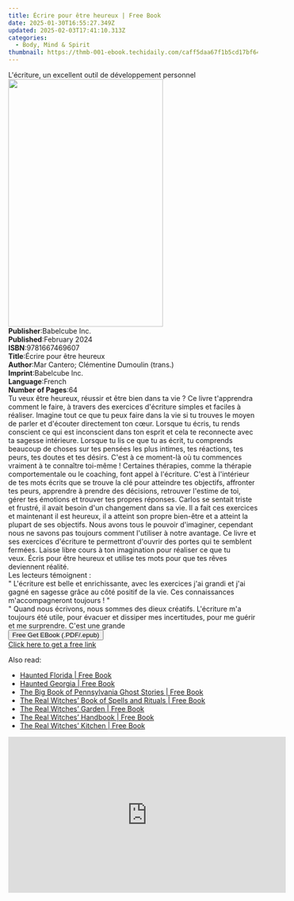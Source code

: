 ```yaml
---
title: Écrire pour être heureux | Free Book
date: 2025-01-30T16:55:27.349Z
updated: 2025-02-03T17:41:10.313Z
categories:
  - Body, Mind & Spirit
thumbnail: https://thmb-001-ebook.techidaily.com/caff5daa67f1b5cd17bf64594472acc7e1db0b386261f28d46c32cc21d59d3d0.jpg
---
```

<main id="book-container">
  <div class="flex flex-col">
    <div class="book-brief flex-1 py-6 px-4 sm:p-6 md:py-10 md:px-8">
      <!-- brief-->
      <div class="book-brief-main">
        L'écriture, un excellent outil de développement personnel
      </div>
    </div>
    <div
      class="book-meta-info flex-1 grid gap-4 col-start-1 col-end-3 row-start-1 sm:mb-6 sm:grid-cols-4 lg:gap-6 lg:col-start-2 lg:row-end-6 lg:row-span-6 lg:mb-0"
    >
      <div
        class="book-meta-info-left place-content-center mt-4 p-4 text-sm leading-6 col-start-2 col-span-2 dark:text-slate-400"
      >
        <img
          class="w-full h-500 object-cover rounded-lg sm:h-255 sm:col-span-2 lg:col-span-full"
          src="https://img-001-ebook.techidaily.com/ccce8992e1500df6d7113f63518f3508b151dc18de9772c322d5823caaa7a316.jpg"
          alt=""
          width="312"
          height="500"
        />
      </div>
      <div
        class="book-meta-info-right mt-2 col-start-1 row-start-2 col-span-3 self-center"
      >
        <!-- meta data  -->
        <div class="flex flex-col px-4 md:px-8">
          <div class="flex-1">
            <strong>Publisher</strong>:<span class="px-2">Babelcube Inc.</span>
          </div>
          <div class="flex-1">
            <strong>Published</strong>:<span class="px-2">February 2024</span>
          </div>
          <div class="flex-1">
            <strong>ISBN</strong>:<span class="px-2">9781667469607</span>
          </div>
          <div class="flex-1">
            <strong>Title</strong>:<span class="px-2"
              >Écrire pour être heureux</span
            >
          </div>
          <div class="flex-1">
            <strong>Author</strong>:<span class="px-2"
              >Mar Cantero; Clémentine Dumoulin (trans.)</span
            >
          </div>
          <div class="flex-1">
            <strong>Imprint</strong>:<span class="px-2">Babelcube Inc.</span>
          </div>
          <div class="flex-1">
            <strong>Language</strong>:<span class="px-2">French</span>
          </div>
          <div class="flex-1">
            <strong>Number of Pages</strong>:<span class="px-2">64</span>
          </div>
        </div>
      </div>
    </div>
    <div class="book-description flex-1 py-6 px-4 sm:p-6 md:py-10 md:px-8">
      <div class="book-description-main">
        <div accordion-content="" id="description">
          Tu veux être heureux, réussir et être bien dans ta vie ?&nbsp;Ce livre
          t'apprendra comment le faire, à travers des exercices d'écriture
          simples et faciles à réaliser.&nbsp;Imagine tout ce que tu peux faire
          dans la vie si tu trouves le moyen de parler et d'écouter directement
          ton cœur. Lorsque tu écris, tu rends conscient ce qui est inconscient
          dans ton esprit et cela te reconnecte avec ta sagesse intérieure.
          Lorsque tu lis ce que tu as écrit, tu comprends beaucoup de choses sur
          tes pensées les plus intimes, tes réactions, tes peurs, tes doutes et
          tes désirs. C'est à ce moment-là où tu commences vraiment à te
          connaître toi-même !&nbsp;Certaines thérapies, comme la thérapie
          comportementale ou le coaching, font appel à l'écriture.&nbsp;C'est à
          l'intérieur de tes mots écrits que se trouve la clé pour atteindre tes
          objectifs, affronter tes peurs, apprendre à prendre des décisions,
          retrouver l'estime de toi, gérer tes émotions et trouver tes propres
          réponses.&nbsp;Carlos se sentait triste et frustré, il avait besoin
          d'un changement dans sa vie. Il a fait ces exercices et maintenant il
          est heureux, il a atteint son propre bien-être et a atteint la plupart
          de ses objectifs. Nous avons tous le pouvoir d'imaginer, cependant
          nous ne savons pas toujours comment l'utiliser à notre
          avantage.&nbsp;Ce livre et ses exercices d'écriture te permettront
          d'ouvrir des portes qui te semblent fermées. Laisse libre cours à ton
          imagination pour réaliser ce que tu veux.&nbsp;Écris pour être heureux
          et utilise tes mots pour que tes rêves deviennent réalité.&nbsp;<br />Les
          lecteurs témoignent :<br />" L'écriture est belle et enrichissante,
          avec les exercices j'ai grandi et j'ai gagné en sagesse grâce au côté
          positif de la vie. Ces connaissances m'accompagneront toujours ! "<br />"
          Quand nous écrivons, nous sommes des dieux créatifs. L'écriture m'a
          toujours été utile, pour évacuer et dissiper mes incertitudes, pour me
          guérir et me surprendre. C'est une grande
        </div>
        <div class="accordion-fader"></div>
      </div>
    </div>
    <div class="book-excerpts flex-1 py-6 px-4 sm:p-6 md:py-10 md:px-8"></div>
    <div
      class="book-about-author flex-1 py-6 px-4 sm:p-6 md:py-10 md:px-8"
    ></div>
    <div class="book-free-get flex-1 py-6 px-4 sm:p-6 md:py-10 md:px-8">
      <button
        id="btn-free-get"
        class="bg-blue-500 hover:bg-blue-700 text-white font-bold py-2 px-4 rounded"
      >
        Free Get EBook (.PDF/.epub)
      </button>
      <div id="countdown-display" class="px-2 text-lg mt-2"></div>
      <a
        id="free-link"
        class="hidden bg-blue-500 hover:bg-blue-700 text-white font-bold py-2 px-4 rounded"
        href="https://www.ebooks.com/en-us/book/211341649/crire-pour-tre-heureux/mar-cantero/"
        target="_blank"
        >Click here to get a free link</a
      >
    </div>
    <script>
      let countdownTime = 0;
      let countdownInterval = null;
      document
        .getElementById('btn-free-get')
        .addEventListener('click', startCountdown);
      function startCountdown() {
        countdownTime = new Date().getTime() + 60000 * 3;
        countdownInterval = setInterval(updateCountdown, 1000);
        document.getElementById('btn-free-get').disabled = true;
        document
          .getElementById('btn-free-get')
          .classList.add('bg-gray-500', 'cursor-not-allowed');
      }
      function updateCountdown() {
        let currentTime = new Date().getTime();
        let timeLeft = countdownTime - currentTime;
        let secondsLeft = Math.floor(timeLeft / 1000);
        document.getElementById('countdown-display').innerHTML =
          `Remaining time: ${secondsLeft} seconds.`;
        if (secondsLeft <= 0) {
          clearInterval(countdownInterval);
          document.getElementById('btn-free-get').classList.add('hidden');
          document.getElementById('free-link').classList.remove('hidden');
          document.getElementById('countdown-display').innerHTML = '';
        }
      }
    </script>
  </div>
</main>

<ins class="adsbygoogle"
      style="display:block"
      data-ad-client="ca-pub-7571918770474297"
      data-ad-slot="8358498916"
      data-ad-format="auto"
      data-full-width-responsive="true"></ins>
    

<span class="atpl-alsoreadstyle">Also read:</span>
<div><ul>
<li><a href="https://novels-ebooks.techidaily.com/2527796-9780811740623-haunted-florida/"><u>Haunted Florida | Free Book</u></a></li>
<li><a href="https://novels-ebooks.techidaily.com/2527797-9780811740630-haunted-georgia/"><u>Haunted Georgia | Free Book</u></a></li>
<li><a href="https://novels-ebooks.techidaily.com/2527788-9781493043934-the-big-book-of-pennsylvania-ghost-stories/"><u>The Big Book of Pennsylvania Ghost Stories | Free Book</u></a></li>
<li><a href="https://novels-ebooks.techidaily.com/2526809-9780007374403-the-real-witches-book-of-spells-and-rituals/"><u>The Real Witches’ Book of Spells and Rituals | Free Book</u></a></li>
<li><a href="https://novels-ebooks.techidaily.com/2526821-9780007397280-the-real-witches-garden/"><u>The Real Witches’ Garden | Free Book</u></a></li>
<li><a href="https://novels-ebooks.techidaily.com/2526825-9780007483389-the-real-witches-handbook/"><u>The Real Witches’ Handbook | Free Book</u></a></li>
<li><a href="https://novels-ebooks.techidaily.com/2526813-9780007387588-the-real-witches-kitchen/"><u>The Real Witches’ Kitchen | Free Book</u></a></li>
</ul></div>

<!-- affiliate ads begin -->
<iframe width="560" height="315" src="https://www.youtube.com/embed/tkpBmccvJ_Q?si=J7ellPL1G1l8Axi_" title="YouTube video player" frameborder="0" allow="accelerometer; autoplay; clipboard-write; encrypted-media; gyroscope; picture-in-picture; web-share" referrerpolicy="strict-origin-when-cross-origin" allowfullscreen></iframe>
<!-- affiliate ads end -->

